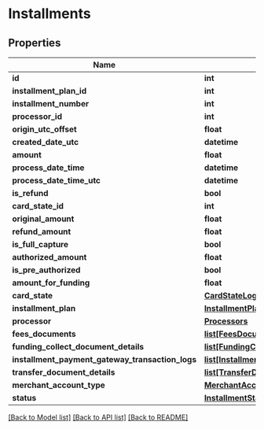 # Installments

## Properties
Name | Type | Description | Notes
------------ | ------------- | ------------- | -------------
**id** | **int** |  | 
**installment_plan_id** | **int** |  | 
**installment_number** | **int** |  | 
**processor_id** | **int** |  | 
**origin_utc_offset** | **float** |  | 
**created_date_utc** | **datetime** |  | 
**amount** | **float** |  | 
**process_date_time** | **datetime** |  | [optional] 
**process_date_time_utc** | **datetime** |  | [optional] 
**is_refund** | **bool** |  | 
**card_state_id** | **int** |  | [optional] 
**original_amount** | **float** |  | 
**refund_amount** | **float** |  | 
**is_full_capture** | **bool** |  | 
**authorized_amount** | **float** |  | 
**is_pre_authorized** | **bool** |  | 
**amount_for_funding** | **float** |  | 
**card_state** | [**CardStateLogs**](CardStateLogs.md) |  | [optional] 
**installment_plan** | [**InstallmentPlans**](InstallmentPlans.md) |  | [optional] 
**processor** | [**Processors**](Processors.md) |  | [optional] 
**fees_documents** | [**list[FeesDocuments]**](FeesDocuments.md) |  | [optional] 
**funding_collect_document_details** | [**list[FundingCollectDocumentDetails]**](FundingCollectDocumentDetails.md) |  | [optional] 
**installment_payment_gateway_transaction_logs** | [**list[InstallmentPaymentGatewayTransactionLogs]**](InstallmentPaymentGatewayTransactionLogs.md) |  | [optional] 
**transfer_document_details** | [**list[TransferDocumentDetails]**](TransferDocumentDetails.md) |  | [optional] 
**merchant_account_type** | [**MerchantAccountType**](MerchantAccountType.md) |  | 
**status** | [**InstallmentStatus**](InstallmentStatus.md) |  | 

[[Back to Model list]](../README.md#documentation-for-models) [[Back to API list]](../README.md#documentation-for-api-endpoints) [[Back to README]](../README.md)


